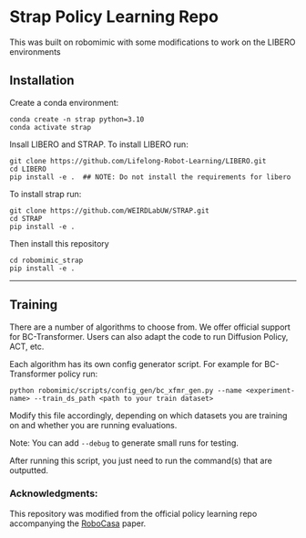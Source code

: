 # Strap Policy Learning Repo
This was built on robomimic with some modifications to work on the LIBERO environments


## Installation
Create a conda environment:
```
conda create -n strap python=3.10
conda activate strap
```

Insall LIBERO and STRAP. 
To install LIBERO run:
```
git clone https://github.com/Lifelong-Robot-Learning/LIBERO.git
cd LIBERO
pip install -e .  ## NOTE: Do not install the requirements for libero
```

To install strap run:
```
git clone https://github.com/WEIRDLabUW/STRAP.git
cd STRAP
pip install -e .
```

Then install this repository
```
cd robomimic_strap
pip install -e .
```

-------
## Training
There are a number of algorithms to choose from. We offer official support for BC-Transformer. Users can also adapt the code to run Diffusion Policy, ACT, etc.

Each algorithm has its own config generator script. For example for BC-Transformer policy run:
```
python robomimic/scripts/config_gen/bc_xfmr_gen.py --name <experiment-name> --train_ds_path <path to your train dataset>
```
Modify this file accordingly, depending on which datasets you are training on and whether you are running evaluations.

Note: You can add `--debug` to generate small runs for testing.

After running this script, you just need to run the command(s) that are outputted.

### Acknowledgments:
This repository was modified from the official policy learning repo accompanying the [RoboCasa](https://robocasa.ai/) paper. 


